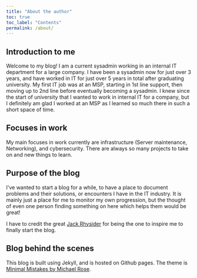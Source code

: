 ```yaml
---
title: "About the author"
toc: true
toc_label: "Contents"
permalink: /about/
---
```


## Introduction to me

Welcome to my blog! I am a current sysadmin working in an internal IT department for a large company. I have been a sysadmin now for just over 3 years, and have worked in IT for just over 5 years in total after graduating university. My first IT job was at an MSP, starting in 1st line support, then moving up to 2nd line before eventually becoming a sysadmin. I knew since the start of university that I wanted to work in internal IT for a company, but I definitely am glad I worked at an MSP as I learned so much there in such a short space of time.

## Focuses in work

My main focuses in work currently are infrastructure (Server maintenance, Networking), and cybersecurity. There are always so many projects to take on and new things to learn.

## Purpose of the blog

I've wanted to start a blog for a while, to have a place to document problems and their solutions, or encounters I have in the IT industry. It is mainly just a place for me to monitor my own progression, but the thought of even one person finding something on here which helps them would be great!

I have to credit the great [Jack Rhysider](https://www.twitter.com/JackRhysider) for being the one to inspire me to finally start the blog.

## Blog behind the scenes

This blog is built using Jekyll, and is hosted on Github pages. The theme is [Minimal Mistakes by Michael Rose](https://mmistakes.github.io/minimal-mistakes/).
